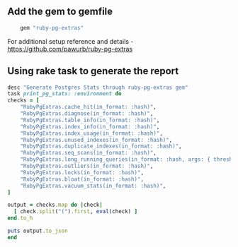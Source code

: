 ## Add the gem to gemfile

```ruby
    gem "ruby-pg-extras"
```

For additional setup reference and details - https://github.com/pawurb/ruby-pg-extras

## Using rake task to generate the report

```ruby
desc "Generate Postgres Stats through ruby-pg-extras gem"
task print_pg_stats: :environment do
checks = [
    "RubyPgExtras.cache_hit(in_format: :hash)",
    "RubyPgExtras.diagnose(in_format: :hash)",
    "RubyPgExtras.table_info(in_format: :hash)",
    "RubyPgExtras.index_info(in_format: :hash)",
    "RubyPgExtras.index_usage(in_format: :hash)",
    "RubyPgExtras.unused_indexes(in_format: :hash)",
    "RubyPgExtras.duplicate_indexes(in_format: :hash)",
    "RubyPgExtras.seq_scans(in_format: :hash)",
    "RubyPgExtras.long_running_queries(in_format: :hash, args: { threshold: '100 milliseconds' })",
    "RubyPgExtras.outliers(in_format: :hash)",
    "RubyPgExtras.locks(in_format: :hash)",
    "RubyPgExtras.bloat(in_format: :hash)",
    "RubyPgExtras.vacuum_stats(in_format: :hash)",
]

output = checks.map do |check|
  [ check.split("(").first, eval(check) ]
end.to_h

puts output.to_json
end
```
